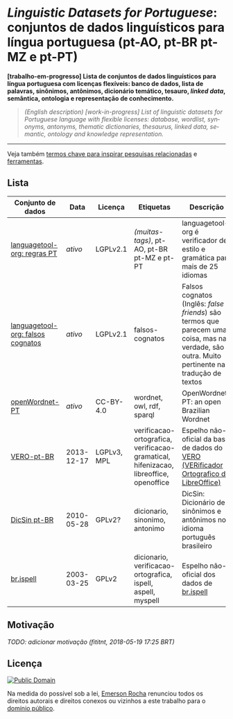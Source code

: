 # _Linguistic Datasets for Portuguese_: conjuntos de dados linguísticos para língua portuguesa (pt-AO, pt-BR pt-MZ e pt-PT)
**[trabalho-em-progresso] Lista de conjuntos de dados linguísticos para língua
portuguesa com licenças flexíveis: banco de dados, lista de palavras, sinônimos,
antônimos, dicionário temático, tesauro, _linked data_, semântica, ontologia e
representação de conhecimento.**

<blockquote><em lang="en">
(English description) [work-in-progress] List of linguistic datasets for Portuguese
language with flexible licenses: database, wordlist, synonyms, antonyms,
thematic dictionaries, thesaurus, linked data, semantic, ontology and
knowledge representation.
</em></blockquote>

---

Veja também [termos chave para inspirar pesquisas relacionadas](termos-chave.md)
e [ferramentas](ferramentas.md).

## Lista

| Conjunto de dados | Data | Licença | Etiquetas | Descrição |
| --- | --- | --- | --- | --- |
| [languagetool-org: regras PT](https://github.com/languagetool-org/languagetool/tree/master/languagetool-language-modules/pt/src/main/resources/org/languagetool/rules/pt) | _ativo_ | LGPLv2.1 |  _(muitas-tags)_, pt-AO, pt-BR pt-MZ e pt-PT | languagetool-org é verificador de estilo e gramática para mais de 25 idiomas |
| [languagetool-org: falsos cognatos](https://github.com/languagetool-org/languagetool/blob/master/languagetool-core/src/main/resources/org/languagetool/rules/false-friends.xml) | _ativo_ | LGPLv2.1 | falsos-cognatos | Falsos cognatos (Inglês: _false friends_) são termos que parecem uma coisa, mas na verdade, são outra. Muito pertinente na tradução de textos |
| [openWordnet-PT](https://github.com/own-pt/openWordnet-PT) | _ativo_ | CC-BY-4.0 | wordnet, owl, rdf, sparql | OpenWordnet-PT: an open Brazilian Wordnet |
| [VERO-pt-BR](https://github.com/fititnt/VERO-pt-BR_verificador-ortografico-portugues-brasileiro) | 2013-12-17 | LGPLv3, MPL | verificacao-ortografica, verificacao-gramatical, hifenizacao, libreoffice, openoffice | Espelho não-oficial da base de dados do [VERO (VERificador Ortografico do LibreOffice)](https://pt-br.libreoffice.org/projetos/vero) |
| [DicSin pt-BR](https://github.com/fititnt/DicSin-dicionario-sinonimos-portugues-brasileiro) | 2010-05-28 | GPLv2? | dicionario, sinonimo, antonimo | DicSin: Dicionário de sinônimos e antônimos no idioma português brasileiro |
| [br.ispell](https://github.com/fititnt/br.ispell-dicionario-portugues-brasileiro) | 2003-03-25 | GPLv2 | dicionario, verificacao-ortografica, ispell, aspell, myspell | Espelho não-oficial dos dados de [br.ispell](https://www.ime.usp.br/~ueda/br.ispell/) |

## Motivação
_TODO: adicionar motivação (fititnt, 2018-05-19 17:25 BRT)_

## Licença
[![Public Domain](https://i.creativecommons.org/p/zero/1.0/88x31.png)](UNLICENSE)

Na medida do possível sob a lei, [Emerson Rocha](https://github.com/fititnt)
renunciou todos os direitos autorais e direitos conexos ou vizinhos a este
trabalho para o [domínio público](UNLICENSE).
